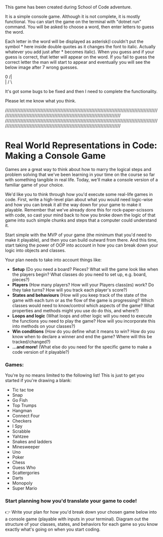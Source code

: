This game has been created during School of Code adventure.

It is a simple console game. Although it is not complete, it is mostly functional. You can start the game on the terminal with "dotnet run" command. You will be asked to choose a word, then enter letters to guess the word. 

Each letter in the word will be displayed as asterisk(I couldn't put the symbol * here inside double quotes as it changes the font to italic. Actually whatever you add just after * becomes italic). When you guess and if your guess is correct, that letter will appear on the word. If you fail to guess the correct letter the man will start to appear and eventually you will see the below image after 7 wrong guesses. 

 0
/|\
 |
/ \

It's got some bugs to be fixed and then I need to complete the functionality. 

Please let me know what you think.

//////////////////////////////////////////////////////////////////////////////////////////////////////////////////////////////////////////////////////////////////////////////
//////////////////////////////////////////////////////////////////////////////////////////////////////////////////////////////////////////////////////////////////////////////

# Real World Representations in Code: Making a Console Game

Games are a great way to think about how to marry the logical steps and problem solving that we've been learning in your time on the course so far with something tangible in real life. Today, we'll make a console version of a familiar game of your choice.

We'd like you to think through how you'd execute some real-life games in code. First, write a high-level plan about what you would need logic-wise and how you can break it all the way down for your game to make it playable. Remember that we've already done this for rock-paper-scissors with code, so cast your mind back to how you broke down the logic of that game into such simple chunks and steps that a computer could understand it.

Start simple with the MVP of your game (the minimum that you'd need to make it playable), and then you can build outward from there. And this time, start taking the power of OOP into account in how you can break down your logic into objects and classes.

Your plan needs to take into account things like:

- **Setup** (Do you need a board? Pieces? What will the game look like when the players begin? What classes do you need to set up, e.g. board, pieces?)
- **Players** (How many players? How will your Players class(es) work? Do they take turns? How will you track each player's score?)
- **States and behaviours** (How will you keep track of the state of the game with each turn or as the flow of the game is progressing? Which classes would need to know/control which aspects of the game? What properties and methods might you use do do this, and where?)
- **Loops and logic** (What loops and other logic will you need to execute the functions you need to play the game? How will you incorporate this into methods on your classes?)
- **Win conditions** (How do you define what it means to win? How do you know when to declare a winner and end the game? Where will this be tracked/changed?)
- **...and more!** (What else do you need for the specific game to make a code version of it playable?)

### Games:

You're by no means limited to the following list! This is just to get you started if you're drawing a blank:

- Tic tac toe
- Snap
- Go Fish
- Top Trumps
- Hangman
- Connect Four
- Checkers
- I Spy
- Scrabble
- Yahtzee
- Snakes and ladders
- Minesweeper
- Uno
- Poker
- Chess
- Guess Who
- Scattergories
- Darts
- Monopoly
- Super Mario

### Start planning how you'd translate your game to code!

👉 Write your plan for how you'd break down your chosen game below into a console game (playable with inputs in your terminal). Diagram out the structure of your classes, states, and behaviors for each game so you know exactly what's going on when you start coding.
